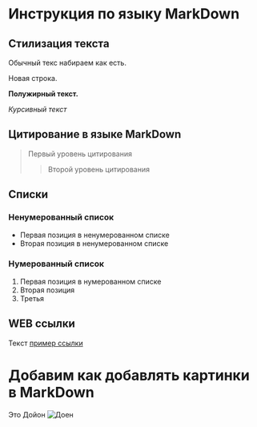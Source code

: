 # Инструкция по языку MarkDown

## Стилизация текста
Обычный текс набираем как есть.

Новая строка.

**Полужирный текст.**

*Курсивный текст*

## Цитирование в языке MarkDown
> Первый уровень цитирования
>>Второй уровень цитирования

## Списки
### Ненумерованный список
* Первая позиция в ненумерованном списке
* Вторая позиция в ненумерованном списке

### Нумерованный список
1. Первая позиция в нумерованном списке
2. Вторая позиция
3. Третья

## WEB ссылки
Текcт [пример ссылки](http.example.com "Высплывающая подсказка")

# Добавим как добавлять картинки в MarkDown

Это Дойон
![Доен](/dojon.jpg)